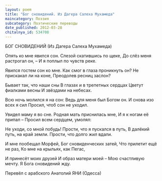 ```yaml
---
layout: poem
title: "Бог сновидений. Из Дагера Салеха Мухамеда"
maincategory: Поэзия
subcategory: Поэтические переводы
date_published: 2012-03-28
chitalnya_id: 534708
---
```




БОГ СНОВИДЕНИЙ
(Из Дагера Салеха Мухамеда)

Опять ко мне явился сон.
Слезой скатившись по щеке,
До слёз меня растрогал он, – 
И я поплыл по чувств реке.

Явился гостем сон ко мне.
Как смог в глаза проникнуть он?
Не прискакал ли на коне,
Преодолев ресниц заслон?

Бывает так, что наши сны
В глазах и в трепетных сердцах
Цветут фиалками весны
И звёздами на небесах.

Всю ночь молился я на сон:
Ведь для меня был Богом он.
И снова изо всех я сил
Просил, чтоб сон не уходил.

Увидел маму я во сне.
Родная мать приснилась мне,
И я к ногам её припал – 
Просил всем сердцем, умолял:

Не уходи, со мной побудь!
Прости, что я пускался в путь,
В далёкий путь, на край земли.
Прости, что долго жил вдали.

И мне пообещал Морфей,
Бог сновиденческих затей,
Что прилетит ещё не раз,
Ко мне на крыльях, как Пегас,

И принесёт моих друзей
И образ матери моей – 
Мою счастливую мечту.
Я Бога сновидений жду.

 Перевёл с арабского Анатолий ЯНИ (Одесса)






